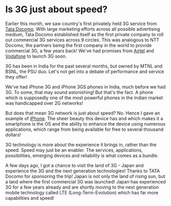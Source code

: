 # Is 3G just about speed?

Earlier this month, we saw country's first privately held 3G service from <a href="http://www.tatadocomo.com/">Tata Docomo</a>. With large marketing efforts across all possible advertising medium, Tata Docomo established itself as the first private company to roll out commercial 3G services across 9 circles. This was analogous to NTT Docomo, the partners being the first company in the world to provide commercial 3G, a few years back! We've had promises from <a href="http://www.airtel.in/">Airtel</a> and <a href="http://www.vodafone.in/">Vodafone</a> to launch 3G soon.

3G has been in India for the past several months, but owned by MTNL and BSNL, the PSU duo. Let's not get into a debate of performance and service they offer!

We've had iPhone 3G and iPhone 3GS phones in India, much before we had 3G. To some, that may sound astonishing! But that's the fact. A phone which is supposedly one of the most powerful phones in the Indian market was handicapped over 2G networks!

But does that mean 3G network is just about speed? No. Hence I gave an example of <a href="http://www.apple.com/iphone/">iPhone</a>. The sheer beauty this device has and which makes it a smartphone is the OS and the ability to enhance the device using numerous applications, which range from being available for free to several thousand dollars!

3G technology is more about the experience it brings in, rather than the speed. Speed may just be an enabler. The services, applications, possibilities, emerging devices and reliability is what comes as a bundle.

A few days ago, I got a chance to visit the land of 3G - Japan and experience the 3G and the next generation technologies! Thanks to TATA Docomo for sponsoring the trip! Japan is not only the land of rising sun, but a land where the first commercial 3G was launched! Japan has experienced 3G for a few years already and are shortly moving to the next generation mobile technology called LTE (Long-Term-Evolution) which has far more capabilities and speed!